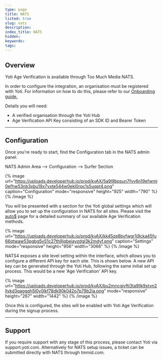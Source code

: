 ```yaml
---
type: page
title: NATS
listed: true
slug: nats
description: 
index_title: NATS
hidden: 
keywords: 
tags: 
---
```


## Overview

Yoti Age Verification is available through Too Much Media NATS.

In order to configure the integration, an organisation must be registered with Yoti. For information on how to do this, please refer to our [Onboarding guide.](/age-verification/getting-started)

Details you will need:

- A verified organisation through the Yoti Hub
- Age Verification API Key consisting of an SDK ID and Bearer Token

---

## Configuration

Once you're ready to start, find the Configuration tab in the NATS admin panel.

NATS Admin Area --&gt; Configuration --&gt; Surfer Section

{% image url="https://uploads.developerhub.io/prod/kvAX/5a9l9bpsun7fyv6n19efwmi0efhw53nb3xbu19x7yxte544w0ekl0rpc1s5uqpt4.png" caption="Configuration" mode="responsive" height="925" width="790" %}
{% /image %}

You will be presented with a section for the Yoti global settings which will allow you to set up the configuration in NATS for all sites. Please visit the [auto$](/age-verification/overview) page for a detailed summary of our available Age Verification methods.

{% image url="https://uploads.developerhub.io/prod/kvAX/kk45ze8bvfwgr1j9cka45fu66qtwaw53pgbg5v51c27th9jqbejayzdgl3k2mdyf.png" caption="Settings" mode="responsive" height="956" width="3066" %}
{% /image %}

NATS4 exposes a site level setting within the interface, which allows you to configure a different API key for each site. This is shown below. A new API key can be generated through the Yoti Hub, following the same initial set up process. This would be a new 'Age Verification' API key.

{% image url="https://uploads.developerhub.io/prod/kvAX/bu2mncgjvfti3ta9llk9xtvn2llykd3qaggqh5l0y0lkf78dk90k042o7p79b2ja.png" mode="responsive" height="267" width="1442" %}
{% /image %}

Once this is configured, the sites will be enabled with Yoti Age Verification during the signup process.

---

## Support

If you require support with any stage of this process, please contact Yoti via support.yoti.com. Alternatively for NATS setup issues, a ticket can be submitted directly with NATS through tmmid.com.
